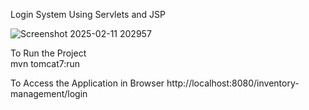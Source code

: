 Login System Using Servlets and JSP 

![Screenshot 2025-02-11 202957](https://github.com/user-attachments/assets/75e3ed61-c9b9-4cf5-990d-96452ee95de5)


To  Run the Project<br>
 mvn tomcat7:run
<br>
 
To Access the Application in Browser
http://localhost:8080/inventory-management/login
